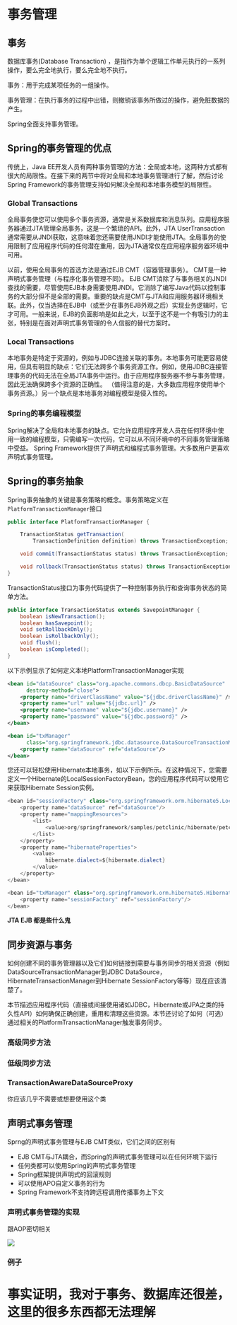 # 事务管理

## 事务

数据库事务(Database Transaction) ，是指作为单个逻辑工作单元执行的一系列操作，要么完全地执行，要么完全地不执行。

事务：用于完成某项任务的一组操作。

事务管理：在执行事务的过程中出错，则撤销该事务所做过的操作，避免脏数据的产生。

Spring全面支持事务管理。

## Spring的事务管理的优点

传统上，Java EE开发人员有两种事务管理的方法：全局或本地，这两种方式都有很大的局限性。在接下来的两节中将对全局和本地事务管理进行了解，然后讨论Spring Framework的事务管理支持如何解决全局和本地事务模型的局限性。

### Global Transactions

全局事务使您可以使用多个事务资源，通常是关系数据库和消息队列。应用程序服务器通过JTA管理全局事务，这是一个繁琐的API。此外，JTA UserTransaction通常需要从JNDI获取，这意味着您还需要使用JNDI才能使用JTA。全局事务的使用限制了应用程序代码的任何潜在重用，因为JTA通常仅在应用程序服务器环境中可用。 

以前，使用全局事务的首选方法是通过EJB CMT（容器管理事务）。 CMT是一种声明式事务管理（与程序化事务管理不同）。 EJB CMT消除了与事务相关的JNDI查找的需要，尽管使用EJB本身需要使用JNDI。它消除了编写Java代码以控制事务的大部分但不是全部的需要。重要的缺点是CMT与JTA和应用服务器环境相关联。此外，仅当选择在EJB中（或至少在事务EJB外观之后）实现业务逻辑时，它才可用。一般来说，EJB的负面影响是如此之大，以至于这不是一个有吸引力的主张，特别是在面对声明式事务管理的令人信服的替代方案时。

### Local Transactions

本地事务是特定于资源的，例如与JDBC连接关联的事务。本地事务可能更容易使用，但具有明显的缺点：它们无法跨多个事务资源工作。例如，使用JDBC连接管理事务的代码无法在全局JTA事务中运行。由于应用程序服务器不参与事务管理，因此无法确保跨多个资源的正确性。 （值得注意的是，大多数应用程序使用单个事务资源。）另一个缺点是本地事务对编程模型是侵入性的。

### Spring的事务编程模型

Spring解决了全局和本地事务的缺点。它允许应用程序开发人员在任何环境中使用一致的编程模型，只需编写一次代码，它可以从不同环境中的不同事务管理策略中受益。 Spring Framework提供了声明式和编程式事务管理。大多数用户更喜欢声明式事务管理。

## Spring的事务抽象

Spring事务抽象的关键是事务策略的概念。事务策略定义在`PlatformTransactionManager`接口

```java
public interface PlatformTransactionManager {

    TransactionStatus getTransaction(
        TransactionDefinition definition) throws TransactionException;

    void commit(TransactionStatus status) throws TransactionException;

    void rollback(TransactionStatus status) throws TransactionException;
}
```

TransactionStatus接口为事务代码提供了一种控制事务执行和查询事务状态的简单方法。

```java
public interface TransactionStatus extends SavepointManager {
    boolean isNewTransaction();
    boolean hasSavepoint();
    void setRollbackOnly();
    boolean isRollbackOnly();
    void flush();
    boolean isCompleted();
}
```

以下示例显示了如何定义本地PlatformTransactionManager实现

```xml
<bean id="dataSource" class="org.apache.commons.dbcp.BasicDataSource" 
      destroy-method="close">
    <property name="driverClassName" value="${jdbc.driverClassName}" />
    <property name="url" value="${jdbc.url}" />
    <property name="username" value="${jdbc.username}" />
    <property name="password" value="${jdbc.password}" />
</bean>
```

```xml
<bean id="txManager" 
      class="org.springframework.jdbc.datasource.DataSourceTransactionManager">
    <property name="dataSource" ref="dataSource"/>
</bean>
```

您还可以轻松使用Hibernate本地事务，如以下示例所示。在这种情况下，您需要定义一个Hibernate的LocalSessionFactoryBean，您的应用程序代码可以使用它来获取Hibernate Session实例。

```java
<bean id="sessionFactory" class="org.springframework.orm.hibernate5.LocalSessionFactoryBean">
    <property name="dataSource" ref="dataSource"/>
    <property name="mappingResources">
        <list>
            <value>org/springframework/samples/petclinic/hibernate/petclinic.hbm.xml</value>
        </list>
    </property>
    <property name="hibernateProperties">
        <value>
            hibernate.dialect=${hibernate.dialect}
        </value>
    </property>
</bean>

<bean id="txManager" class="org.springframework.orm.hibernate5.HibernateTransactionManager">
    <property name="sessionFactory" ref="sessionFactory"/>
</bean>
```

**JTA EJB 都是些什么鬼**

## 同步资源与事务

如何创建不同的事务管理器以及它们如何链接到需要与事务同步的相关资源（例如DataSourceTransactionManager到JDBC DataSource，HibernateTransactionManager到Hibernate SessionFactory等等）现在应该清楚了。

本节描述应用程序代码（直接或间接使用诸如JDBC，Hibernate或JPA之类的持久性API）如何确保正确创建，重用和清理这些资源。本节还讨论了如何（可选）通过相关的PlatformTransactionManager触发事务同步。

### 高级同步方法

### 低级同步方法

### TransactionAwareDataSourceProxy

你应该几乎不需要或想要使用这个类

## 声明式事务管理

Sprng的声明式事务管理与EJB CMT类似，它们之间的区别有

- EJB CMT与JTA耦合，而Spring的声明式事务管理可以在任何环境下运行
- 任何类都可以使用Spring的声明式事务管理
- Spring框架提供声明式的回滚规则
- 可以使用APO自定义事务的行为
- Spring Framework不支持跨远程调用传播事务上下文

### 声明式事务管理的实现

跟AOP密切相关

![](https://docs.spring.io/spring/docs/5.1.2.RELEASE/spring-framework-reference/images/tx.png)

### 例子

# 事实证明，我对于事务、数据库还很差，这里的很多东西都无法理解